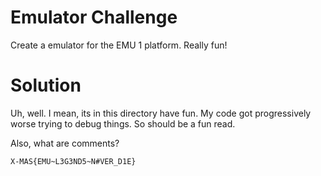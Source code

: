 # Emulator Challenge

Create a emulator for the EMU 1 platform. Really fun!

# Solution

Uh, well. I mean, its in this directory have fun. 
My code got progressively worse trying to debug things. So should be a fun read.   

Also, what are comments? 

`X-MAS{EMU~L3G3ND5~N#VER_D1E}`